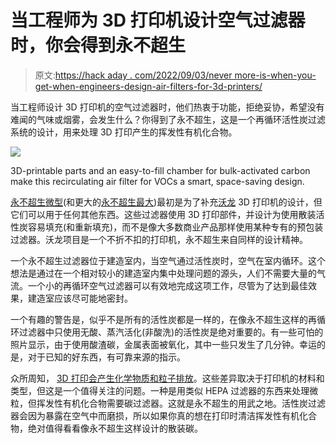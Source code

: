 # 当工程师为 3D 打印机设计空气过滤器时，你会得到永不超生

> 原文:[https://hack aday . com/2022/09/03/never more-is-when-you-get-when-engineers-design-air-filters-for-3d-printers/](https://hackaday.com/2022/09/03/nevermore-is-what-you-get-when-engineers-design-air-filters-for-3d-printers/)

当工程师设计 3D 打印机的空气过滤器时，他们热衷于功能，拒绝妥协，希望没有难闻的气味或烟雾，会发生什么？你得到了永不超生，这是一个再循环活性炭过滤系统的设计，用来处理 3D 打印产生的挥发性有机化合物。

[![](../Images/033088574d5c61e24b4619f0ca55e289.png)](https://hackaday.com/wp-content/uploads/2022/09/print_example2.png)

3D-printable parts and an easy-to-fill chamber for bulk-activated carbon make this recirculating air filter for VOCs a smart, space-saving design.

[永不超生微型](https://github.com/nevermore3d/Nevermore_Micro)(和更大的[永不超生最大](https://github.com/nevermore3d/Nevermore_Max))最初是为了补充[沃龙](https://vorondesign.com/) 3D 打印机的设计，但它们可以用于任何其他东西。这些过滤器使用 3D 打印部件，并设计为使用散装活性炭容易填充(和重新填充)，而不是像大多数商业产品那样使用某种专有的预包装过滤器。沃龙项目是一个不折不扣的打印机，永不超生来自同样的设计精神。

一个永不超生过滤器位于建造室内，当空气通过活性炭时，空气在室内循环。这个想法是通过在一个相对较小的建造室内集中处理问题的源头，人们不需要大量的气流。一个小的再循环空气过滤器可以有效地完成这项工作，尽管为了达到最佳效果，建造室应该尽可能地密封。

一个有趣的警告是，似乎不是所有的活性炭都是一样的，在像永不超生这样的再循环过滤器中只使用无酸、蒸汽活化(非酸洗)的活性炭是绝对重要的。有一些可怕的照片显示，由于使用酸渣碳，金属表面被氧化，其中一些只发生了几分钟。幸运的是，对于已知的好东西，有可靠来源的指示。

众所周知， [3D 打印会产生化学物质和粒子排放](https://hackaday.com/2016/02/01/3d-printing-fumes-new-science/)。这些差异取决于打印机的材料和类型，但这是一个值得关注的问题。一种是用类似 HEPA 过滤器的东西来处理微粒，但挥发性有机化合物需要碳过滤器。这就是永不超生的用武之地。活性炭过滤器会因为暴露在空气中而磨损，所以如果你真的想在打印时清洁挥发性有机化合物，绝对值得看看像永不超生这样设计的散装碳。